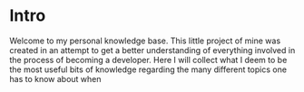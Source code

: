 # Intro

Welcome to my personal knowledge base. This little project of mine was created in an attempt to get a better understanding of everything involved in the process of becoming a developer. 
Here I will collect what I deem to be the most useful bits of knowledge regarding the many different topics one has to know about when 
<!--stackedit_data:
eyJoaXN0b3J5IjpbLTIwMjk4NjM3NTVdfQ==
-->